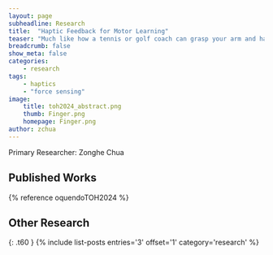 ```yaml
---
layout: page
subheadline: Research
title:  "Haptic Feedback for Motor Learning"
teaser: "Much like how a tennis or golf coach can grasp your arm and haptically show you how to swing your arms to execute a shot, haptic systems can be programmed to do the same. We investigate how humans learn from haptic feedback and design methods to intelligently deliver this instruction through robotic systems."
breadcrumb: false
show_meta: false
categories:
    - research
tags:
    - haptics
    - "force sensing"
image:
    title: toh2024_abstract.png
    thumb: Finger.png
    homepage: Finger.png
author: zchua
---
```


Primary Researcher: Zonghe Chua


## Published Works 

{% reference oquendoTOH2024 %}

## Other Research
{: .t60 }
{% include list-posts entries='3' offset='1' category='research' %}


